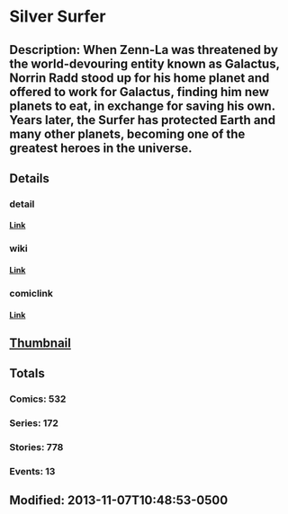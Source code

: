# Silver Surfer
## Description: When Zenn-La was threatened by the world-devouring entity known as Galactus, Norrin Radd stood up for his home planet and offered to work for Galactus, finding him new planets to eat, in exchange for saving his own. Years later, the Surfer has protected Earth and many other planets, becoming one of the greatest heroes in the universe.
## Details
### detail
#### [Link](http://marvel.com/comics/characters/1009592/silver_surfer?utm_campaign=apiRef&utm_source=225578a89fc76f3d20fbffda5d17a88d)
### wiki
#### [Link](http://marvel.com/universe/Silver_Surfer?utm_campaign=apiRef&utm_source=225578a89fc76f3d20fbffda5d17a88d)
### comiclink
#### [Link](http://marvel.com/comics/characters/1009592/silver_surfer?utm_campaign=apiRef&utm_source=225578a89fc76f3d20fbffda5d17a88d)
## [Thumbnail](http://i.annihil.us/u/prod/marvel/i/mg/3/50/527bb6490a176.jpg)
## Totals
### Comics: 532
### Series: 172
### Stories: 778
### Events: 13
## Modified: 2013-11-07T10:48:53-0500